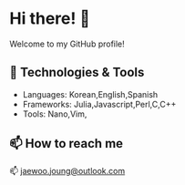 
# Hi there! 👋

Welcome to my GitHub profile!

## 🔧 Technologies & Tools
- Languages: Korean,English,Spanish
- Frameworks: Julia,Javascript,Perl,C,C++
- Tools: Nano,Vim,

## 📫 How to reach me
📫 [jaewoo.joung@outlook.com](mailto:jaewoo.joung@outlook.com)
